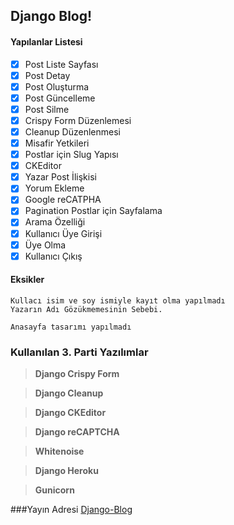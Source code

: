 ## Django Blog!
#### Yapılanlar Listesi
- [x] Post Liste Sayfası
- [x] Post Detay
- [x] Post Oluşturma
- [x] Post Güncelleme
- [x] Post Silme
- [x] Crispy Form Düzenlemesi
- [x] Cleanup Düzenlenmesi
- [x] Misafir Yetkileri
- [x] Postlar için Slug Yapısı
- [x] CKEditor
- [x] Yazar Post İlişkisi
- [x] Yorum Ekleme
- [x] Google reCATPHA
- [x] Pagination Postlar için Sayfalama
- [x] Arama Özelliği
- [x] Kullanıcı Üye Girişi
- [x] Üye Olma
- [x] Kullanıcı Çıkış

#### Eksikler
    Kullacı isim ve soy ismiyle kayıt olma yapılmadı 
    Yazarın Adı Gözükmemesinin Sebebi.

    Anasayfa tasarımı yapılmadı    
### Kullanılan 3. Parti Yazılımlar


> **Django Crispy Form** 

> **Django Cleanup** 

> **Django CKEditor** 

> **Django reCAPTCHA** 

> **Whitenoise**

> **Django Heroku**

> **Gunicorn** 


###Yayın Adresi
[Django-Blog](https://django-first-blog.herokuapp.com/)
